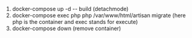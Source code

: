 
1) docker-compose up -d -- build (detachmode)
2) docker-compose exec php php /var/www/html/artisan migrate (here php is the container and exec stands for execute)
3) docker-compose down (remove container)
